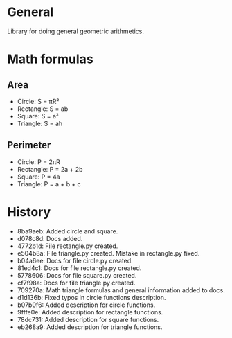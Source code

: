 # General
Library for doing general geometric arithmetics. 

# Math formulas
## Area
- Circle: S = πR²
- Rectangle: S = ab
- Square: S = a²
- Triangle: S = ah 

## Perimeter
- Circle: P = 2πR
- Rectangle: P = 2a + 2b
- Square: P = 4a
- Triangle: P = a + b + c

# History
- 8ba9aeb: Added circle and square.
- d078c8d: Docs added.
- 4772b1d: File rectangle.py created.
- e504b8a: File triangle.py created. Mistake in rectangle.py fixed.
- b04a6ee: Docs for file circle.py created.
- 81ed4c1: Docs for file rectangle.py created.
- 5778606: Docs for file square.py created.
- cf7f98a: Docs for file triangle.py created.
- 709270a: Math triangle formulas and general information added to docs.
- d1d136b: Fixed typos in circle functions description.
- b07b0f6: Added description for circle functions.
- 9fffe0e: Added description for rectangle functions.
- 78dc731: Added description for square functions.
- eb268a9: Added description for triangle functions.
